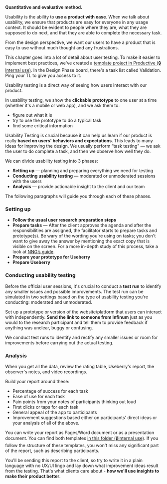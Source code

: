 **Quantitative and evaluative method.**

Usability is the ability to **use a product with ease**. When we talk about usability, we ensure that products are easy for everyone in any usage context. It should be evident to people where they are, what they are supposed to do next, and that they are able to complete the necessary task.

From the design perspective, we want our users to have a product that is easy to use without much thought and any frustrations.

This chapter goes into a lot of detail about user testing. To make it easier to implement best practices, we've created a [template project in Productive (🔒Internal use)](https://app.productive.io/1-infinum/projects/303711/tasks?board=372098&filter=NDQwNTQw). In the Design Phase board, there's a task list called Validation. Ping your TL to give you access to it.

Usability testing is a direct way of seeing how users interact with our product.

In usability testing, we show the **clickable prototype** to one user at a time (whether it's a mobile or web app), and we ask them to:

- figure out what it is
- try to use the prototype to do a typical task
- find some critical information
 
Usability Testing is crucial because it can help us learn if our product is really **based on users' behaviors and expectations**. This leads to many ideas for improving the design. We usually perform “task testing” — we ask the user to do complete a task, and then we observe how well they do.

We can divide usability testing into 3 phases:

- **Setting up** — planning and preparing everything we need for testing
- **Conducting usability testing** —  moderated or unmoderated sessions with the users
- **Analysis** — provide actionable insight to the client and our team

The following paragraphs will guide you through each of these phases.

### Setting up

- **Follow the usual user research preparation steps**
- **Prepare tasks** — After the client approves the agenda and after the responsibilities are assigned, the facilitator starts to prepare tasks and prototype(s). Be wary of the wording you're using on tasks; you don't want to give away the answer by mentioning the exact copy that is visible on the screen. For a more in-depth study of this process, take a look at [NNG’s guide](https://www.nngroup.com/articles/task-scenarios-usability-testing/).
- **Prepare your prototype for Useberry**
- **Prepare Useberry**

### Conducting usability testing
Before the official user sessions, it's crucial to conduct a **test run** to identify any smaller issues and possible improvements. The test run can be simulated in two settings based on the type of usability testing you're conducting: moderated and unmoderated.

Set up a prototype or version of the website/platform that users can interact with independently. **Send the link to someone from Infinum** just as you would to the research participant and tell them to provide feedback if anything was unclear, buggy or confusing. 

We conduct test runs to identify and rectify any smaller issues or room for improvements before carrying out the actual testing.

### Analysis
When you get all the data, review the rating table, Useberry's report, the observer's notes, and video recordings.

Build your report around these:

- Percentage of success for each task
- Ease of use for each task
- Pain points from your notes of participants thinking out loud
- First clicks or taps for each task
- General appeal of the app to participants
- Improvement suggestions based either on participants' direct ideas or your analysis of all of the above.

You can write your report as Pages/Word document or as a presentation document. You can find both templates [in this folder (🔒Internal use)](https://drive.google.com/drive/folders/1GWjGGeO1wGoNCflg0vMxuHP4_6YdA2wU?usp=sharing). If you follow the structure of these templates, you won't miss any significant part of the report, such as describing participants.

You'll be sending this report to the client, so try to write it in a plain language with no UX/UI lingo and lay down what improvement ideas result from the testing. That's what clients care about - **how we'll use insights to make their product better**.
